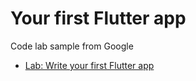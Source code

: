 # Your first Flutter app
Code lab sample from Google

- [Lab: Write your first Flutter app](https://codelabs.developers.google.com/codelabs/flutter-codelab-first)  

